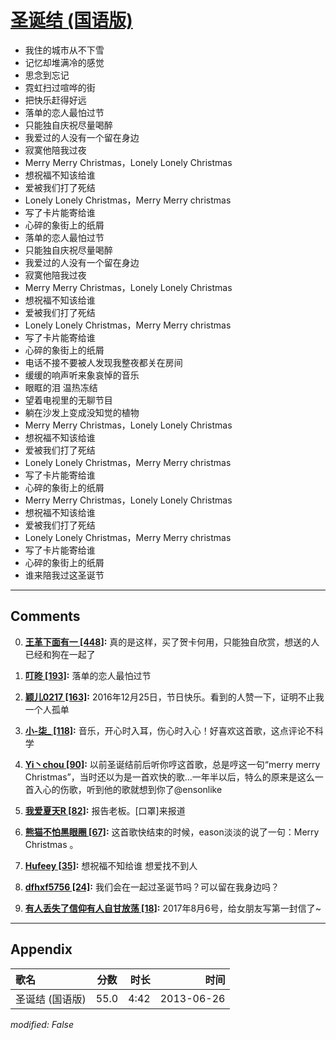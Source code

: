 # [圣诞结 (国语版)](https://music.163.com/song?id=26608833)

* 我住的城市从不下雪
* 记忆却堆满冷的感觉
* 思念到忘记
* 霓虹扫过喧哗的街
* 把快乐赶得好远
* 落单的恋人最怕过节
* 只能独自庆祝尽量喝醉
* 我爱过的人没有一个留在身边
* 寂寞他陪我过夜
* Merry Merry Christmas，Lonely Lonely Christmas
* 想祝福不知该给谁
* 爱被我们打了死结
* Lonely Lonely Christmas，Merry Merry christmas
* 写了卡片能寄给谁
* 心碎的象街上的纸屑
* 落单的恋人最怕过节
* 只能独自庆祝尽量喝醉
* 我爱过的人没有一个留在身边
* 寂寞他陪我过夜
* Merry Merry Christmas，Lonely Lonely Christmas
* 想祝福不知该给谁
* 爱被我们打了死结
* Lonely Lonely Christmas，Merry Merry christmas
* 写了卡片能寄给谁
* 心碎的象街上的纸屑
* 电话不接不要被人发现我整夜都关在房间
* 缓缓的响声听来象哀悼的音乐
* 眼眶的泪 温热冻结
* 望着电视里的无聊节目
* 躺在沙发上变成没知觉的植物
* Merry Merry Christmas，Lonely Lonely Christmas
* 想祝福不知该给谁
* 爱被我们打了死结
* Lonely Lonely Christmas，Merry Merry christmas
* 写了卡片能寄给谁
* 心碎的象街上的纸屑
* Merry Merry Christmas，Lonely Lonely Christmas
* 想祝福不知该给谁
* 爱被我们打了死结
* Lonely Lonely Christmas，Merry Merry christmas
* 写了卡片能寄给谁
* 心碎的象街上的纸屑
* 谁来陪我过这圣诞节


---

## Comments
0. **[王革下面有一 \[448\]](https://music.163.com/#/user/home?id=56303316):** 真的是这样，买了贺卡何用，只能独自欣赏，想送的人已经和狗在一起了

1. **[叮昸 \[193\]](https://music.163.com/#/user/home?id=45346165):** 落单的恋人最怕过节

2. **[颖儿0217 \[163\]](https://music.163.com/#/user/home?id=250414899):** 2016年12月25日，节日快乐。看到的人赞一下，证明不止我一个人孤单

3. **[小-柒_ \[118\]](https://music.163.com/#/user/home?id=50692495):** 音乐，开心时入耳，伤心时入心！好喜欢这首歌，这点评论不科学

4. **[Yi丶chou \[90\]](https://music.163.com/#/user/home?id=60024150):** 以前圣诞结前后听你哼这首歌，总是哼这一句“merry merry Christmas”，当时还以为是一首欢快的歌…一年半以后，特么的原来是这么一首入心的伤歌，听到他的歌就想到你了@ensonlike

5. **[我爱夏天R \[82\]](https://music.163.com/#/user/home?id=14198803):** 报告老板。[口罩]来报道

6. **[熊猫不怕黑眼圈 \[67\]](https://music.163.com/#/user/home?id=119823528):** 这首歌快结束的时候，eason淡淡的说了一句：Merry Christmas 。

7. **[Hufeey \[35\]](https://music.163.com/#/user/home?id=361889368):** 想祝福不知给谁 想爱找不到人

8. **[dfhxf5756 \[24\]](https://music.163.com/#/user/home?id=305830667):** 我们会在一起过圣诞节吗？可以留在我身边吗？

9. **[有人丢失了信仰有人自甘放荡 \[18\]](https://music.163.com/#/user/home?id=67042230):** 2017年8月6号，给女朋友写第一封信了~



---

## Appendix

|歌名|分数|时长|时间|
|:---|:---:|---:|---:|
|圣诞结 (国语版)|55.0|4:42|2013-06-26

*modified: False*